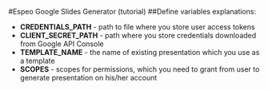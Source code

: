 #Espeo Google Slides Generator (tutorial)
##Define variables explanations:
* **CREDENTIALS_PATH** - path to file where you store user access tokens
* **CLIENT_SECRET_PATH** - path where you store credentials downloaded from Google API Console
* **TEMPLATE_NAME** - the name of existing presentation which you use as a template
* **SCOPES** - scopes for permissions, which you need to grant from user to generate presentation on his/her account